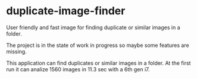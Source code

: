 # duplicate-image-finder
User friendly and fast image for finding duplicate or similar images in a folder.

The project is in the state of work in progress so maybe some features are missing.

This application can find duplicates or similar images in a folder.
At the first run it can analize 1560 images in 11.3 sec with a 6th gen i7.
